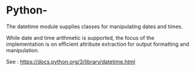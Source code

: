# Python-
The datetime module supplies classes for manipulating dates and times.

While date and time arithmetic is supported, the focus of the implementation is on efficient attribute extraction for output formatting and manipulation.

See : https://docs.python.org/3/library/datetime.html
